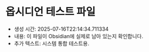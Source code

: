 # 옵시디언 테스트 파일
- 생성 시간: 2025-07-16T22:14:34.711334
- 내용: 이 파일이 Obsidian에 실제로 남아 있는지 확인합니다.
- 추가 텍스트: 시스템 통합 테스트용.
